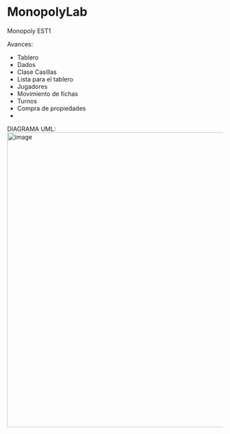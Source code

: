 # MonopolyLab
Monopoly EST1

Avances:
  - Tablero
  - Dados
  - Clase Casillas
  - Lista para el tablero
  - Jugadores
  - Movimiento de fichas
  - Turnos
  - Compra de propiedades
  - 

DIAGRAMA UML:
<img width="689" alt="image" src="https://user-images.githubusercontent.com/98917590/170549859-ccb0d742-edbe-4ebe-9fc0-ccc25eb28054.png">
